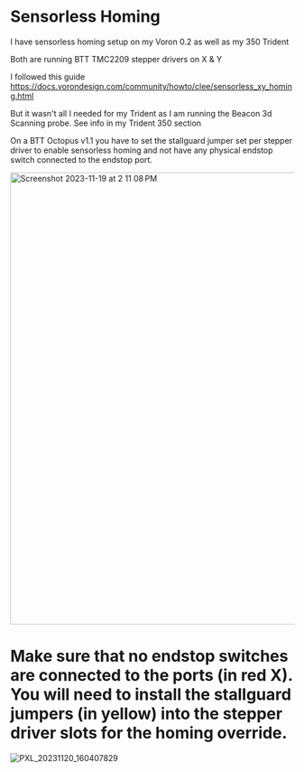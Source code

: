 # Sensorless Homing


I have sensorless homing setup on my Voron 0.2 as well as my 350 Trident

Both are running BTT TMC2209 stepper drivers on X & Y

I followed this guide https://docs.vorondesign.com/community/howto/clee/sensorless_xy_homing.html

But it wasn't all I needed for my Trident as I am running the Beacon 3d Scanning probe.  See info in my Trident 350 section

On a BTT Octopus v1.1 you have to set the stallguard jumper set per stepper driver to enable sensorless homing and not have any physical endstop switch connected to the endstop port.

<img width="800" alt="Screenshot 2023-11-19 at 2 11 08 PM" src="https://github.com/Alex3DLabs/Klipper_Configs/assets/113078228/9c35a16b-14eb-4889-b0df-4f6825ad7231">

# Make sure that no endstop switches are connected to the ports (in red X).  You will need to install the stallguard jumpers (in yellow) into the stepper driver slots for the homing override.
![PXL_20231120_160407829](https://github.com/Alex3DLabs/Klipper_Configs/assets/113078228/96b2488d-8c57-4b81-86eb-3b6ae1e144e9)
